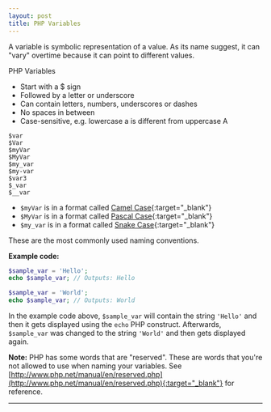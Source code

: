 ```yaml
---
layout: post
title: PHP Variables
---
```


A variable is symbolic representation of a value. As its name suggest, it can "vary" overtime because it can point to different values.

PHP Variables

+ Start with a $ sign
+ Followed by a letter or underscore
+ Can contain letters, numbers, underscores or dashes
+ No spaces in between
+ Case-sensitive, e.g. lowercase a is different from uppercase A

```
$var
$Var
$myVar
$MyVar
$my_var
$my-var
$var3
$_var
$__var
```

+ `$myVar` is in a format called [Camel Case](https://en.wikipedia.org/wiki/Camel_case){:target="_blank"}
+ `$MyVar` is in a format called [Pascal Case](http://wiki.c2.com/?PascalCase){:target="_blank"}
+ `$my_var` is in a format called [Snake Case](https://en.wikipedia.org/wiki/Snake_case){:target="_blank"}

These are the most commonly used naming conventions.

**Example code:**

```php
$sample_var = 'Hello';
echo $sample_var; // Outputs: Hello

$sample_var = 'World';
echo $sample_var; // Outputs: World
```

In the example code above, `$sample_var` will contain the string `'Hello'` and then it gets displayed using the `echo` PHP construct. Afterwards, `$sample_var` was changed to the string `'World'` and then gets displayed again.

**Note:** PHP has some words that are "reserved". These are words that you're not allowed to use when naming your variables. See [http://www.php.net/manual/en/reserved.php](http://www.php.net/manual/en/reserved.php){:target="_blank"} for reference.
    
---
